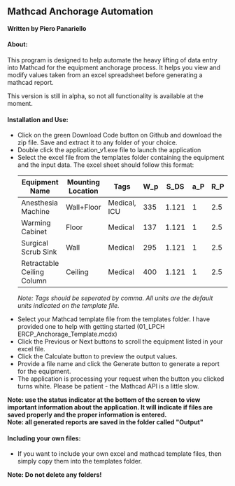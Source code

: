 <h2>Mathcad Anchorage Automation</h2>
<b>Written by Piero Panariello</b>

<h4>About:</h4>
<p>This program is designed to help automate the heavy lifting of data entry into Mathcad for the equipment anchorage process. It helps you view and modify values taken from an excel spreadsheet before generating a mathcad report.</p>
<p>This version is still in alpha, so not all functionality is available at the moment.</p>

<h4>Installation and Use:</h4>
<ul>
<li>Click on the green Download Code button on Github and download the zip file. Save and extract it to any folder of your choice.</li>
<li>Double click the application_v1.exe file to launch the application</li>
<li>Select the excel file from the templates folder containing the equipment and the input data. The excel sheet should follow this format:</li>

| Equipment Name             	| Mounting Location 	| Tags         	| W_p 	| S_DS  	| a_P 	| R_P 	| I_P 	| z  	| h  	| A  	| B    	| a   	| b    	| H     	|
|----------------------------	|-------------------	|--------------	|-----	|-------	|-----	|-----	|-----	|----	|----	|----	|------	|-----	|------	|-------	|
| Anesthesia Machine         	| Wall+Floor        	| Medical, ICU 	| 335 	| 1.121 	| 1   	| 2.5 	| 1.5 	| 0  	| 75 	| 30 	| 20.5 	| 1.5 	| -1.5 	| 74.25 	|
| Warming Cabinet            	| Floor             	| Medical      	| 137 	| 1.121 	| 1   	| 2.5 	| 1.5 	| 3  	| 75 	| 30 	| 21.5 	| 1.5 	| -3.5 	| 24.5  	|
| Surgical Scrub Sink        	| Wall              	| Medical      	| 295 	| 1.121 	| 1   	| 2.5 	| 1.5 	| 4  	| 75 	| 64 	| 28   	| 1.5 	| -3.5 	| 39.5  	|
| Retractable Ceiling Column 	| Ceiling           	| Medical      	| 400 	| 1.121 	| 1   	| 2.5 	| 1.5 	| 15 	| 75 	|    	|      	| 14  	| 14   	| 45    	|
<i>Note: Tags should be seperated by comma. All units are the default units indicated on the template file.</i>
<li>Select your Mathcad template file from the templates folder. I have provided one to help with getting started (01_LPCH ERCP_Anchorage_Template.mcdx)</li>
<li>Click the Previous or Next buttons to scroll the equipment listed in your excel file. </li>
<li>Click the Calculate button to preview the output values. 
<li>Provide a file name and click the Generate button to generate a report for the equipment. </li>
<li>The application is processing your request when the button you clicked turns white. Please be patient - the Mathcad API is a little slow.</li>
</ul>
<b>Note: use the status indicator at the bottom of the screen to view important information about the application. It will indicate if files are saved properly and the proper information is entered.</b> </br>
<b>Note: all generated reports are saved in the folder called "Output"</b>


<h4>Including your own files:</h4>
<ul>
<li>If you want to include your own excel and mathcad template files, then simply copy them into the templates folder. </li>
</ul>
<b>Note: Do not delete any folders!</b></br>